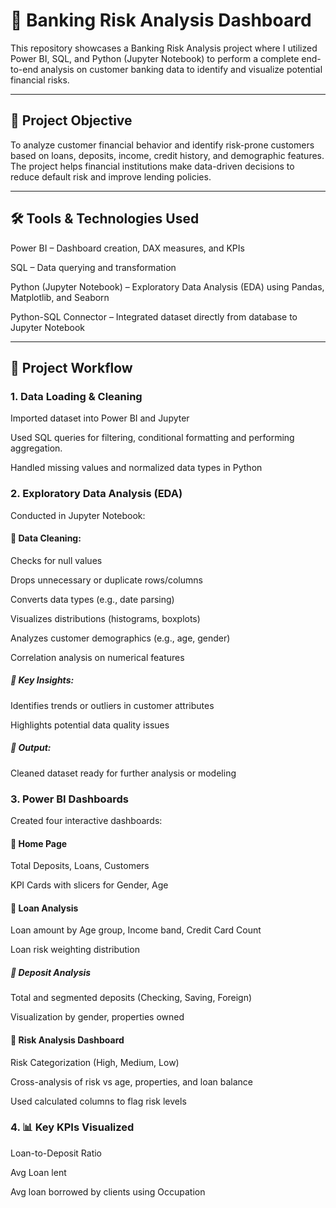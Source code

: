 # **🏦 Banking Risk Analysis Dashboard**

This repository showcases a Banking Risk Analysis project where I utilized Power BI, SQL, and Python (Jupyter Notebook) to perform a complete end-to-end analysis on customer banking data to identify and visualize potential financial risks.

------

## **🎯 Project Objective**

To analyze customer financial behavior and identify risk-prone customers based on loans, deposits, income, credit history, and demographic features. The project helps financial institutions make data-driven decisions to reduce default risk and improve lending policies.

------

## **🛠️ Tools & Technologies Used**

Power BI – Dashboard creation, DAX measures, and KPIs

SQL – Data querying and transformation

Python (Jupyter Notebook) – Exploratory Data Analysis (EDA) using Pandas, Matplotlib, and Seaborn

Python-SQL Connector – Integrated dataset directly from database to Jupyter Notebook

------

## **🧩 Project Workflow**

### **1. Data Loading & Cleaning**
   
Imported dataset into Power BI and Jupyter

Used SQL queries for filtering, conditional formatting and performing aggregation.

Handled missing values and normalized data types in Python

### **2. Exploratory Data Analysis (EDA)**
Conducted in Jupyter Notebook:

#### 🧹 Data Cleaning:

Checks for null values

Drops unnecessary or duplicate rows/columns

Converts data types (e.g., date parsing)

Visualizes distributions (histograms, boxplots)

Analyzes customer demographics (e.g., age, gender)

Correlation analysis on numerical features

##### 📌 Key Insights:

Identifies trends or outliers in customer attributes

Highlights potential data quality issues

##### 📝 Output:

Cleaned dataset ready for further analysis or modeling


### **3. Power BI Dashboards**
   
Created four interactive dashboards:

#### 🔹 Home Page
Total Deposits, Loans, Customers

KPI Cards with slicers for Gender, Age

#### 🔹 Loan Analysis
Loan amount by Age group, Income band, Credit Card Count

Loan risk weighting distribution

##### 🔹 Deposit Analysis
Total and segmented deposits (Checking, Saving, Foreign)

Visualization by gender, properties owned

#### 🔹 Risk Analysis Dashboard

Risk Categorization (High, Medium, Low)

Cross-analysis of risk vs age, properties, and loan balance

Used calculated columns to flag risk levels

### **4. 📊 Key KPIs Visualized**

Loan-to-Deposit Ratio

Avg Loan lent

Avg loan borrowed by clients using Occupation
